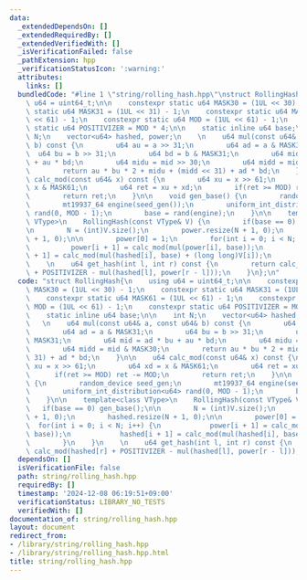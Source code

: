 ```yaml
---
data:
  _extendedDependsOn: []
  _extendedRequiredBy: []
  _extendedVerifiedWith: []
  _isVerificationFailed: false
  _pathExtension: hpp
  _verificationStatusIcon: ':warning:'
  attributes:
    links: []
  bundledCode: "#line 1 \"string/rolling_hash.hpp\"\nstruct RollingHash{\n    using\
    \ u64 = uint64_t;\n\n    constexpr static u64 MASK30 = (1UL << 30) - 1;\n    constexpr\
    \ static u64 MASK31 = (1UL << 31) - 1;\n    constexpr static u64 MASK61 = (1UL\
    \ << 61) - 1;\n    constexpr static u64 MOD = (1UL << 61) - 1;\n    constexpr\
    \ static u64 POSITIVIZER = MOD * 4;\n\n    static inline u64 base;\n\n    int\
    \ N;\n    vector<u64> hashed, power;\n    \n    u64 mul(const u64& a, const u64&\
    \ b) const {\n        u64 au = a >> 31;\n        u64 ad = a & MASK31;\n      \
    \  u64 bu = b >> 31;\n        u64 bd = b & MASK31;\n        u64 mid = ad * bu\
    \ + au * bd;\n        u64 midu = mid >> 30;\n        u64 midd = mid & MASK30;\n\
    \        return au * bu * 2 + midu + (midd << 31) + ad * bd;\n    }\n\n    u64\
    \ calc_mod(const u64& x) const {\n        u64 xu = x >> 61;\n        u64 xd =\
    \ x & MASK61;\n        u64 ret = xu + xd;\n        if(ret >= MOD) ret -= MOD;\n\
    \        return ret;\n    }\n\n    void gen_base() {\n        random_device seed_gen;\n\
    \        mt19937_64 engine(seed_gen());\n        uniform_int_distribution<u64>\
    \ rand(0, MOD - 1);\n        base = rand(engine);\n    }\n\n    template<class\
    \ VType>\n    RollingHash(const VType& V) {\n        if(base == 0) gen_base();\n\
    \n        N = (int)V.size();\n        power.resize(N + 1, 0);\n        hashed.resize(N\
    \ + 1, 0);\n\n        power[0] = 1;\n        for(int i = 0; i < N; i++) {\n  \
    \          power[i + 1] = calc_mod(mul(power[i], base));\n            hashed[i\
    \ + 1] = calc_mod(mul(hashed[i], base) + (long long)V[i]);\n        }\n    }\n\
    \    \n    u64 get_hash(int l, int r) const {\n        return calc_mod(hashed[r]\
    \ + POSITIVIZER - mul(hashed[l], power[r - l]));\n    }\n};\n"
  code: "struct RollingHash{\n    using u64 = uint64_t;\n\n    constexpr static u64\
    \ MASK30 = (1UL << 30) - 1;\n    constexpr static u64 MASK31 = (1UL << 31) - 1;\n\
    \    constexpr static u64 MASK61 = (1UL << 61) - 1;\n    constexpr static u64\
    \ MOD = (1UL << 61) - 1;\n    constexpr static u64 POSITIVIZER = MOD * 4;\n\n\
    \    static inline u64 base;\n\n    int N;\n    vector<u64> hashed, power;\n \
    \   \n    u64 mul(const u64& a, const u64& b) const {\n        u64 au = a >> 31;\n\
    \        u64 ad = a & MASK31;\n        u64 bu = b >> 31;\n        u64 bd = b &\
    \ MASK31;\n        u64 mid = ad * bu + au * bd;\n        u64 midu = mid >> 30;\n\
    \        u64 midd = mid & MASK30;\n        return au * bu * 2 + midu + (midd <<\
    \ 31) + ad * bd;\n    }\n\n    u64 calc_mod(const u64& x) const {\n        u64\
    \ xu = x >> 61;\n        u64 xd = x & MASK61;\n        u64 ret = xu + xd;\n  \
    \      if(ret >= MOD) ret -= MOD;\n        return ret;\n    }\n\n    void gen_base()\
    \ {\n        random_device seed_gen;\n        mt19937_64 engine(seed_gen());\n\
    \        uniform_int_distribution<u64> rand(0, MOD - 1);\n        base = rand(engine);\n\
    \    }\n\n    template<class VType>\n    RollingHash(const VType& V) {\n     \
    \   if(base == 0) gen_base();\n\n        N = (int)V.size();\n        power.resize(N\
    \ + 1, 0);\n        hashed.resize(N + 1, 0);\n\n        power[0] = 1;\n      \
    \  for(int i = 0; i < N; i++) {\n            power[i + 1] = calc_mod(mul(power[i],\
    \ base));\n            hashed[i + 1] = calc_mod(mul(hashed[i], base) + (long long)V[i]);\n\
    \        }\n    }\n    \n    u64 get_hash(int l, int r) const {\n        return\
    \ calc_mod(hashed[r] + POSITIVIZER - mul(hashed[l], power[r - l]));\n    }\n};\n"
  dependsOn: []
  isVerificationFile: false
  path: string/rolling_hash.hpp
  requiredBy: []
  timestamp: '2024-12-08 06:19:51+09:00'
  verificationStatus: LIBRARY_NO_TESTS
  verifiedWith: []
documentation_of: string/rolling_hash.hpp
layout: document
redirect_from:
- /library/string/rolling_hash.hpp
- /library/string/rolling_hash.hpp.html
title: string/rolling_hash.hpp
---
```

